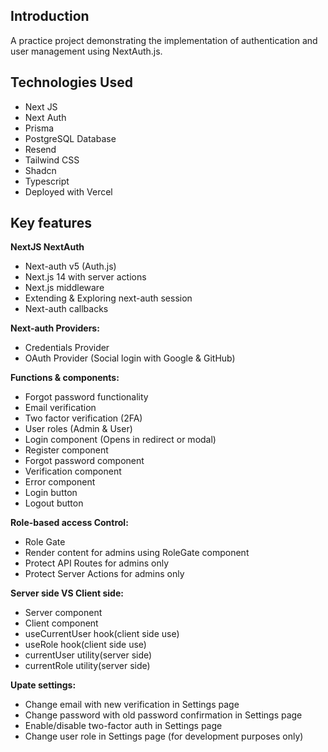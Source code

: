 ## Introduction

A practice project demonstrating the implementation of authentication and user management using NextAuth.js.


## Technologies Used
- Next JS
- Next Auth
- Prisma
- PostgreSQL Database
- Resend
- Tailwind CSS
- Shadcn
- Typescript
- Deployed with Vercel


## Key features

**NextJS NextAuth**
- Next-auth v5 (Auth.js)
- Next.js 14 with server actions
- Next.js middleware
- Extending & Exploring next-auth session
- Next-auth callbacks

**Next-auth Providers:**
- Credentials Provider
- OAuth Provider (Social login with Google & GitHub)

**Functions & components:**
- Forgot password functionality
- Email verification
- Two factor verification (2FA)
- User roles (Admin & User)
- Login component (Opens in redirect or modal)
- Register component
- Forgot password component
- Verification component
- Error component
- Login button
- Logout button

**Role-based access Control:**
- Role Gate
- Render content for admins using RoleGate component
- Protect API Routes for admins only
- Protect Server Actions for admins only

**Server side VS Client side:**
- Server component
- Client component
- useCurrentUser hook(client side use)
- useRole hook(client side use)
- currentUser utility(server side)
- currentRole utility(server side)

**Upate settings:**
- Change email with new verification in Settings page
- Change password with old password confirmation in Settings page
- Enable/disable two-factor auth in Settings page
- Change user role in Settings page (for development purposes only)


